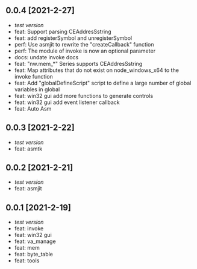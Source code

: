 ## 0.0.4 [2021-2-27]

- *test version*
- feat: Support parsing CEAddresSstring
- feat: add registerSymbol and unregisterSymbol
- perf: Use asmjit to rewrite the "createCallback" function
- perf: The module of invoke is now an optional parameter
- docs: undate invoke docs
- feat: "nw.mem_*" Series supports CEAddresSstring
- feat: Map attributes that do not exist on node_windows_x64 to the invoke function
- feat: Add "globalDefineScript" script to define a large number of global variables in global
- feat: win32 gui add more functions to generate controls
- feat: win32 gui add event listener callback
- feat: Auto Asm

## 0.0.3 [2021-2-22]

- *test version*
- feat: asmtk

## 0.0.2 [2021-2-21]

- *test version*
- feat: asmjit

## 0.0.1 [2021-2-19]
- *test version*
- feat: invoke
- feat: win32 gui
- feat: va_manage
- feat: mem
- feat: byte_table
- feat: tools
